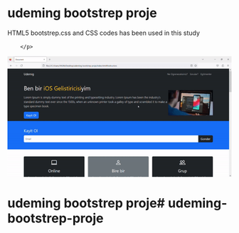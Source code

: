 
<h1>udeming bootstrep proje</h1>
        <p>
          
HTML5  bootstrep.css and CSS codes has been used in this study
 
        </p>

![](Anasayfa.gif)
# udeming bootstrep proje# udeming-bootstrep-proje
